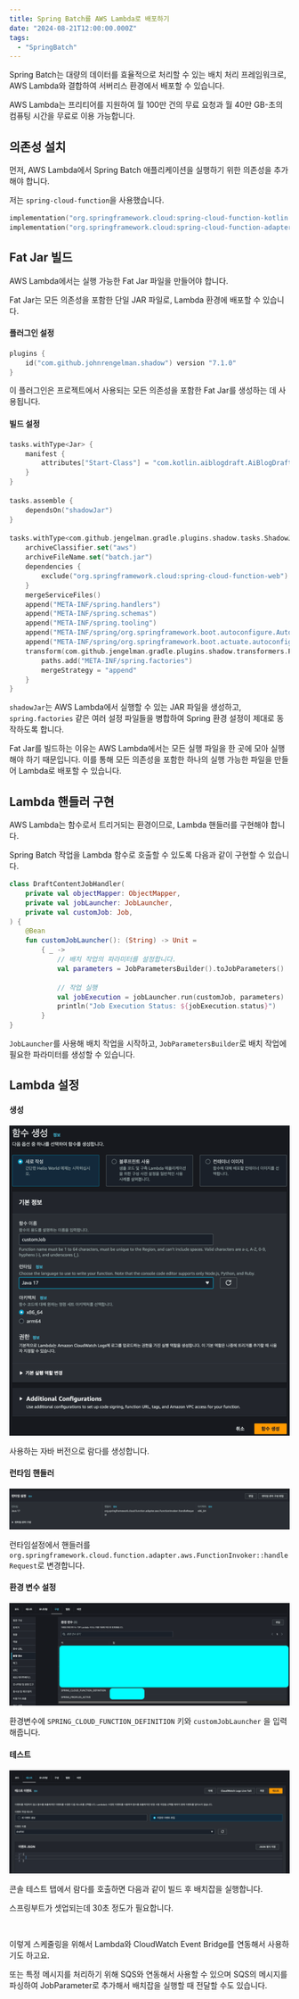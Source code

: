 ```yaml
---
title: Spring Batch를 AWS Lambda로 배포하기
date: "2024-08-21T12:00:00.000Z"
tags:  
  - "SpringBatch"
---
```



Spring Batch는 대량의 데이터를 효율적으로 처리할 수 있는 배치 처리 프레임워크로, AWS Lambda와 결합하여 서버리스 환경에서 배포할 수 있습니다. 

AWS Lambda는 프리티어를 지원하여 월 100만 건의 무료 요청과 월 40만 GB-초의 컴퓨팅 시간을 무료로 이용 가능합니다.


## 의존성 설치

먼저, AWS Lambda에서 Spring Batch 애플리케이션을 실행하기 위한 의존성을 추가해야 합니다. 

저는 `spring-cloud-function`을 사용했습니다.

```kotlin
implementation("org.springframework.cloud:spring-cloud-function-kotlin:3.2.8")
implementation("org.springframework.cloud:spring-cloud-function-adapter-aws:3.2.8")
```


## Fat Jar 빌드

AWS Lambda에서는 실행 가능한 Fat Jar 파일을 만들어야 합니다. 

Fat Jar는 모든 의존성을 포함한 단일 JAR 파일로, Lambda 환경에 배포할 수 있습니다.

#### 플러그인 설정

```kotlin
plugins {
    id("com.github.johnrengelman.shadow") version "7.1.0"
}
```

이 플러그인은 프로젝트에서 사용되는 모든 의존성을 포함한 Fat Jar를 생성하는 데 사용됩니다.

#### 빌드 설정

```kotlin
tasks.withType<Jar> {
    manifest {
        attributes["Start-Class"] = "com.kotlin.aiblogdraft.AiBlogDraftBatchApplicationKt"
    }
}

tasks.assemble {
    dependsOn("shadowJar")
}

tasks.withType<com.github.jengelman.gradle.plugins.shadow.tasks.ShadowJar> {
    archiveClassifier.set("aws")
    archiveFileName.set("batch.jar")
    dependencies {
        exclude("org.springframework.cloud:spring-cloud-function-web")
    }
    mergeServiceFiles()
    append("META-INF/spring.handlers")
    append("META-INF/spring.schemas")
    append("META-INF/spring.tooling")
    append("META-INF/spring/org.springframework.boot.autoconfigure.AutoConfiguration.imports")
    append("META-INF/spring/org.springframework.boot.actuate.autoconfigure.web.ManagementContextConfiguration.imports")
    transform(com.github.jengelman.gradle.plugins.shadow.transformers.PropertiesFileTransformer::class.java) {
        paths.add("META-INF/spring.factories")
        mergeStrategy = "append"
    }
}
```

`shadowJar`는 AWS Lambda에서 실행할 수 있는 JAR 파일을 생성하고, `spring.factories` 같은 여러 설정 파일들을 병합하여 Spring 환경 설정이 제대로 동작하도록 합니다.

Fat Jar를 빌드하는 이유는 AWS Lambda에서는 모든 실행 파일을 한 곳에 모아 실행해야 하기 때문입니다. 
이를 통해 모든 의존성을 포함한 하나의 실행 가능한 파일을 만들어 Lambda로 배포할 수 있습니다.


## Lambda 핸들러 구현

AWS Lambda는 함수로서 트리거되는 환경이므로, Lambda 핸들러를 구현해야 합니다. 

Spring Batch 작업을 Lambda 함수로 호출할 수 있도록 다음과 같이 구현할 수 있습니다.

```kotlin
class DraftContentJobHandler(
    private val objectMapper: ObjectMapper,
    private val jobLauncher: JobLauncher,
    private val customJob: Job,
) {
    @Bean
    fun customJobLauncher(): (String) -> Unit =
        { _ ->
            // 배치 작업의 파라미터를 설정합니다.
            val parameters = JobParametersBuilder().toJobParameters()
            
            // 작업 실행
            val jobExecution = jobLauncher.run(customJob, parameters)
            println("Job Execution Status: ${jobExecution.status}")
        }
}
```

`JobLauncher`를 사용해 배치 작업을 시작하고, `JobParametersBuilder`로 배치 작업에 필요한 파라미터를 생성할 수 있습니다.


## Lambda 설정

#### 생성

![img.png](img.png)

사용하는 자바 버전으로 람다를 생성합니다.

#### 런타임 핸들러

![img_1.png](img_1.png)

런타임설정에서 핸들러를 `org.springframework.cloud.function.adapter.aws.FunctionInvoker::handleRequest`로 변경합니다.

#### 환경 변수 설정

![img_2.png](img_2.png)

환경변수에 `SPRING_CLOUD_FUNCTION_DEFINITION` 키와 `customJobLauncher` 을 입력해줍니다.

#### 테스트

![img_3.png](img_3.png)

콘솔 테스트 탭에서 람다를 호출하면 다음과 같이 빌드 후 배치잡을 실행합니다.

스프링부트가 셋업되는데 30초 정도가 필요합니다.

<br>

이렇게 스케줄링을 위해서 Lambda와 CloudWatch Event Bridge를 연동해서 사용하기도 하고요.

또는 특정 메시지를 처리하기 위해 SQS와 연동해서 사용할 수 있으며
SQS의 메시지를 파싱하여 JobParameter로 추가해서 배치잡을 실행할 때 전달할 수도 있습니다.